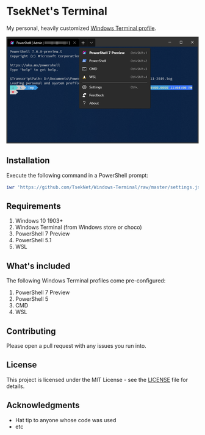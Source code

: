 ﻿# TsekNet's Terminal

My personal, heavily customized [Windows Terminal profile](https://github.com/microsoft/terminal/blob/master/doc/user-docs/UsingJsonSettings.md).

![Terminal](terminal.png)

## Installation

Execute the following command in a PowerShell prompt:

```powershell
iwr 'https://github.com/TsekNet/Windows-Terminal/raw/master/settings.json' -Out "$env:LOCALAPPDATA\Microsoft\Windows Terminal\settings.json"
```

## Requirements

1. Windows 10 1903+
1. Windows Terminal (from Windows store or choco)
1. PowerShell 7 Preview
1. PowerShell 5.1
1. WSL

## What's included

The following Windows Terminal profiles come pre-configured:

1. PowerShell 7 Preview
2. PowerShell 5
3. CMD
4. WSL

## Contributing

Please open a pull request with any issues you run into.

## License

This project is licensed under the MIT License - see the [LICENSE](../LICENSE) file for details.

## Acknowledgments

* Hat tip to anyone whose code was used
* etc
